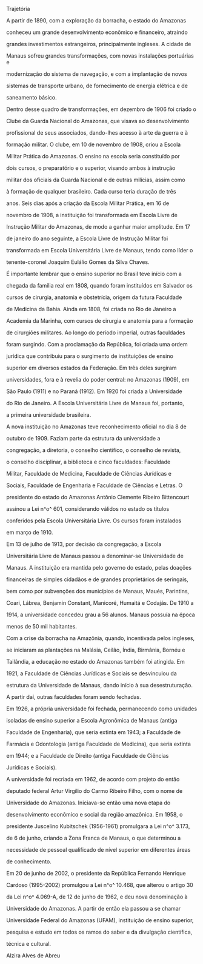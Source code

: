 

Trajetória



A partir de 1890, com a exploração da borracha, o estado do Amazonas

conheceu um grande desenvolvimento econômico e financeiro, atraindo

grandes investimentos estrangeiros, principalmente ingleses. A cidade de

Manaus sofreu grandes transformações, com novas instalações portuárias e

modernização do sistema de navegação, e com a implantação de novos

sistemas de transporte urbano, de fornecimento de energia elétrica e de

saneamento básico.



Dentro desse quadro de transformações, em dezembro de 1906 foi criado o

Clube da Guarda Nacional do Amazonas, que visava ao desenvolvimento

profissional de seus associados, dando-lhes acesso à arte da guerra e à

formação militar. O clube, em 10 de novembro de 1908, criou a Escola

Militar Prática do Amazonas. O ensino na escola seria constituído por

dois cursos, o preparatório e o superior, visando ambos à instrução

militar dos oficiais da Guarda Nacional e de outras milícias, assim como

à formação de qualquer brasileiro. Cada curso teria duração de três

anos. Seis dias após a criação da Escola Militar Prática, em 16 de

novembro de 1908, a instituição foi transformada em Escola Livre de

Instrução Militar do Amazonas, de modo a ganhar maior amplitude. Em 17

de janeiro do ano seguinte, a Escola Livre de Instrução Militar foi

transformada em Escola Universitária Livre de Manaus, tendo como líder o

tenente-coronel Joaquim Eulálio Gomes da Silva Chaves.



É importante lembrar que o ensino superior no Brasil teve início com a

chegada da família real em 1808, quando foram instituídos em Salvador os

cursos de cirurgia, anatomia e obstetrícia, origem da futura Faculdade

de Medicina da Bahia. Ainda em 1808, foi criada no Rio de Janeiro a

Academia da Marinha, com cursos de cirurgia e anatomia para a formação

de cirurgiões militares. Ao longo do período imperial, outras faculdades

foram surgindo. Com a proclamação da República, foi criada uma ordem

jurídica que contribuiu para o surgimento de instituições de ensino

superior em diversos estados da Federação. Em três deles surgiram

universidades, fora e à revelia do poder central: no Amazonas (1909), em

São Paulo (1911) e no Paraná (1912). Em 1920 foi criada a Universidade

do Rio de Janeiro. A Escola Universitária Livre de Manaus foi, portanto,

a primeira universidade brasileira.



A nova instituição no Amazonas teve reconhecimento oficial no dia 8 de

outubro de 1909. Faziam parte da estrutura da universidade a

congregação, a diretoria, o conselho científico, o conselho de revista,

o conselho disciplinar, a biblioteca e cinco faculdades: Faculdade

Militar, Faculdade de Medicina, Faculdade de Ciências Jurídicas e

Sociais, Faculdade de Engenharia e Faculdade de Ciências e Letras. O

presidente do estado do Amazonas Antônio Clemente Ribeiro Bittencourt

assinou a Lei n^o^ 601, considerando válidos no estado os títulos

conferidos pela Escola Universitária Livre. Os cursos foram instalados

em março de 1910.



Em 13 de julho de 1913, por decisão da congregação, a Escola

Universitária Livre de Manaus passou a denominar-se Universidade de

Manaus. A instituição era mantida pelo governo do estado, pelas doações

financeiras de simples cidadãos e de grandes proprietários de seringais,

bem como por subvenções dos municípios de Manaus, Maués, Parintins,

Coari, Lábrea, Benjamin Constant, Manicoré, Humaitá e Codajás. De 1910 a

1914, a universidade concedeu grau a 56 alunos. Manaus possuía na época

menos de 50 mil habitantes.



Com a crise da borracha na Amazônia, quando, incentivada pelos ingleses,

se iniciaram as plantações na Malásia, Ceilão, Índia, Birmânia, Bornéu e

Tailândia, a educação no estado do Amazonas também foi atingida. Em

1921, a Faculdade de Ciências Jurídicas e Sociais se desvinculou da

estrutura da Universidade de Manaus, dando início à sua desestruturação.

A partir daí, outras faculdades foram sendo fechadas.



Em 1926, a própria universidade foi fechada, permanecendo como unidades

isoladas de ensino superior a Escola Agronômica de Manaus (antiga

Faculdade de Engenharia), que seria extinta em 1943; a Faculdade de

Farmácia e Odontologia (antiga Faculdade de Medicina), que seria extinta

em 1944; e a Faculdade de Direito (antiga Faculdade de Ciências

Jurídicas e Sociais).



A universidade foi recriada em 1962, de acordo com projeto do então

deputado federal Artur Virgílio do Carmo Ribeiro Filho, com o nome de

Universidade do Amazonas. Iniciava-se então uma nova etapa do

desenvolvimento econômico e social da região amazônica. Em 1958, o

presidente Juscelino Kubitschek (1956-1961) promulgara a Lei n^o^ 3.173,

de 6 de junho, criando a Zona Franca de Manaus, o que determinou a

necessidade de pessoal qualificado de nível superior em diferentes áreas

de conhecimento.



Em 20 de junho de 2002, o presidente da República Fernando Henrique

Cardoso (1995-2002) promulgou a Lei n^o^ 10.468, que alterou o artigo 30

da Lei n^o^ 4.069-A, de 12 de junho de 1962, e deu nova denominação à

Universidade do Amazonas. A partir de então ela passou a se chamar

Universidade Federal do Amazonas (UFAM), instituição de ensino superior,

pesquisa e estudo em todos os ramos do saber e da divulgação científica,

técnica e cultural.



Alzira Alves de Abreu



